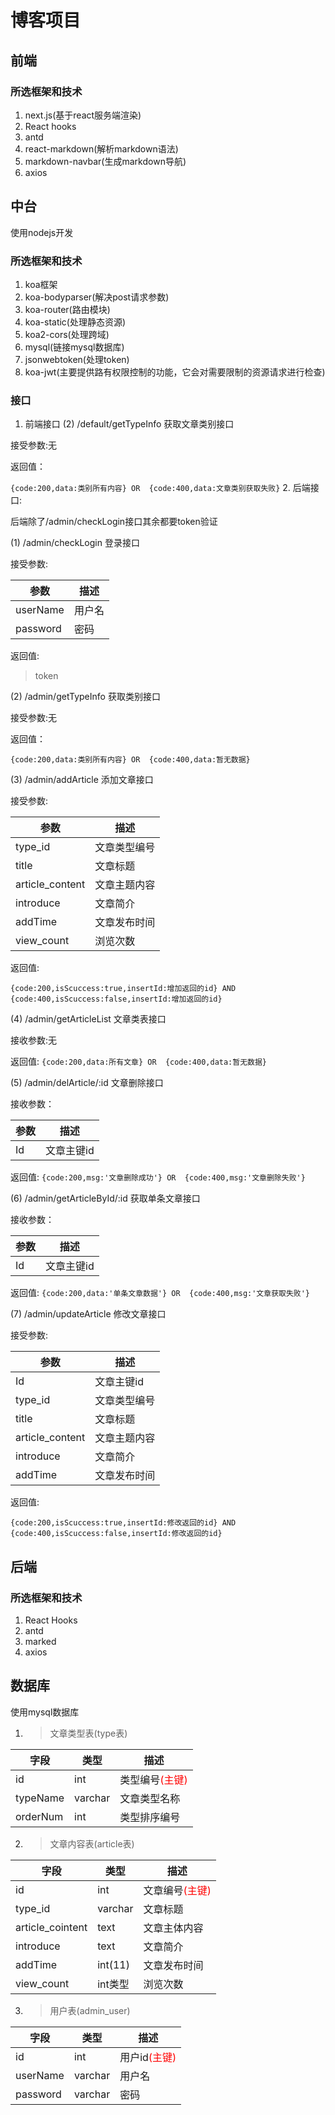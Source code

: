 # 博客项目
## 前端

### 所选框架和技术
1. next.js(基于react服务端渲染)
2. React hooks
3. antd
4. react-markdown(解析markdown语法)
5. markdown-navbar(生成markdown导航)
6. axios




## 中台
使用nodejs开发

### 所选框架和技术
1. koa框架
2. koa-bodyparser(解决post请求参数)
3. koa-router(路由模块)
4. koa-static(处理静态资源)
5. koa2-cors(处理跨域)
6. mysql(链接mysql数据库)
7. jsonwebtoken(处理token)
8. koa-jwt(主要提供路有权限控制的功能，它会对需要限制的资源请求进行检查)

### 接口
1. 前端接口
(2) /default/getTypeInfo 获取文章类别接口

接受参数:无

返回值：

`{code:200,data:类别所有内容} OR  {code:400,data:文章类别获取失败}`
2. 后端接口: 

后端除了/admin/checkLogin接口其余都要token验证

(1) /admin/checkLogin 登录接口

接受参数:


|  参数  | 描述 |
|  ---  | ---  |
| userName  | 用户名 |
| password  | 密码 |

返回值:
> token

(2) /admin/getTypeInfo 获取类别接口

接受参数:无

返回值：

`{code:200,data:类别所有内容} OR  {code:400,data:暂无数据}`

(3) /admin/addArticle 添加文章接口

接受参数:


|  参数  | 描述 |
|  ---  | ---  |
| type_id  | 文章类型编号 |
| title  | 文章标题 |
| article_content  | 文章主题内容 |
| introduce  | 文章简介 |
| addTime  | 文章发布时间 |
| view_count  | 浏览次数 |

返回值:

`{code:200,isScuccess:true,insertId:增加返回的id} AND {code:400,isScuccess:false,insertId:增加返回的id}`

(4) /admin/getArticleList 文章类表接口

接收参数:无

返回值:
`{code:200,data:所有文章} OR  {code:400,data:暂无数据}`

(5) /admin/delArticle/:id 文章删除接口

接收参数：


|  参数  | 描述 |
|  ---  | ---  |
| Id  | 文章主键id |

返回值:
`{code:200,msg:'文章删除成功'} OR  {code:400,msg:'文章删除失败'}`

(6) /admin/getArticleById/:id 获取单条文章接口

接收参数：


|  参数  | 描述 |
|  ---  | ---  |
| Id  | 文章主键id |

返回值:
`{code:200,data:'单条文章数据'} OR  {code:400,msg:'文章获取失败'}`

(7) /admin/updateArticle 修改文章接口

接受参数:


|  参数  | 描述 |
|  ---  | ---  |
| Id  | 文章主键id |
| type_id  | 文章类型编号 |
| title  | 文章标题 |
| article_content  | 文章主题内容 |
| introduce  | 文章简介 |
| addTime  | 文章发布时间 |

返回值:

`{code:200,isScuccess:true,insertId:修改返回的id} AND {code:400,isScuccess:false,insertId:修改返回的id}`

## 后端

### 所选框架和技术
1. React Hooks
2. antd
3. marked
4. axios

## 数据库
使用mysql数据库
1. > 文章类型表(type表)
   
|  字段   | 类型  | 描述 |
|  ---  | ---  | --- |
| id  | int | 类型编号<font color=red>(主键)</font> |
| typeName  | varchar | 文章类型名称 |
| orderNum  | int | 类型排序编号 |


2. > 文章内容表(article表)
   
|  字段   | 类型  | 描述 |
|  ---  | ---  | --- |
| id  | int | 文章编号<font color=red>(主键)</font> |
| type_id  | varchar | 文章标题 |
| article_cointent   | text | 文章主体内容 |
| introduce | text | 文章简介 |
| addTime | int(11) | 文章发布时间 |
| view_count | int类型 | 浏览次数 |

3. > 用户表(admin_user)

| 字段 | 类型 | 描述 |
| --- | ---| --- |
| id | int | 用户id<font color=red>(主键)</font> |
| userName | varchar | 用户名 |
| password | varchar | 密码 |